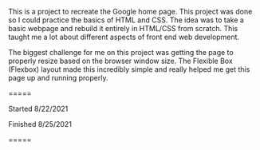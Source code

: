 
This is a project to recreate the Google home page. This project was done so I could practice the basics of HTML and CSS. The idea was to take a basic webpage and rebuild it entirely in HTML/CSS from scratch. This taught me a lot about different aspects of front end web development.

The biggest challenge for me on this project was getting the page to properly resize based on the browser window size. The Flexible Box (Flexbox) layout made this incredibly simple and really helped me get this page up and running properly.

=====

Started 8/22/2021

Finished 8/25/2021

=====

